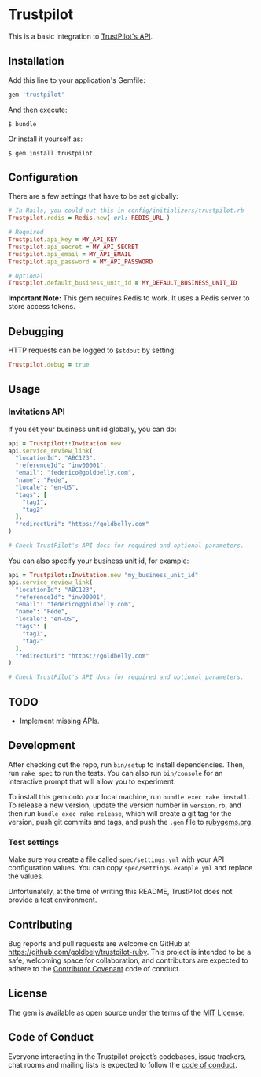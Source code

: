 # Trustpilot

This is a basic integration to [TrustPilot's API](https://developers.trustpilot.com/).

## Installation

Add this line to your application's Gemfile:

```ruby
gem 'trustpilot'
```

And then execute:

    $ bundle

Or install it yourself as:

    $ gem install trustpilot

## Configuration

There are a few settings that have to be set globally:

```ruby
# In Rails, you could put this in config/initializers/trustpilot.rb
Trustpilot.redis = Redis.new( url: REDIS_URL )

# Required
Trustpilot.api_key = MY_API_KEY
Trustpilot.api_secret = MY_API_SECRET
Trustpilot.api_email = MY_API_EMAIL
Trustpilot.api_password = MY_API_PASSWORD

# Optional
Trustpilot.default_business_unit_id = MY_DEFAULT_BUSINESS_UNIT_ID
```

**Important Note:** This gem requires Redis to work. It uses a Redis server to store access tokens.

## Debugging

HTTP requests can be logged to `$stdout` by setting:

```ruby
Trustpilot.debug = true
```

## Usage

### Invitations API

If you set your business unit id globally, you can do:

```ruby
api = Trustpilot::Invitation.new
api.service_review_link(
  "locationId": "ABC123",
  "referenceId": "inv00001",
  "email": "federico@goldbelly.com",
  "name": "Fede",
  "locale": "en-US",
  "tags": [
    "tag1",
    "tag2"
  ],
  "redirectUri": "https://goldbelly.com"
)

# Check TrustPilot's API docs for required and optional parameters.
```

You can also specify your business unit id, for example:

```ruby
api = Trustpilot::Invitation.new "my_business_unit_id"
api.service_review_link(
  "locationId": "ABC123",
  "referenceId": "inv00001",
  "email": "federico@goldbelly.com",
  "name": "Fede",
  "locale": "en-US",
  "tags": [
    "tag1",
    "tag2"
  ],
  "redirectUri": "https://goldbelly.com"
)

# Check TrustPilot's API docs for required and optional parameters.
```

## TODO
- Implement missing APIs.

## Development

After checking out the repo, run `bin/setup` to install dependencies. Then, run `rake spec` to run the tests. You can also run `bin/console` for an interactive prompt that will allow you to experiment.

To install this gem onto your local machine, run `bundle exec rake install`. To release a new version, update the version number in `version.rb`, and then run `bundle exec rake release`, which will create a git tag for the version, push git commits and tags, and push the `.gem` file to [rubygems.org](https://rubygems.org).

### Test settings

Make sure you create a file called `spec/settings.yml` with your API configuration values. You can copy `spec/settings.example.yml` and replace the values.

Unfortunately, at the time of writing this README, TrustPilot does not provide a test environment.

## Contributing

Bug reports and pull requests are welcome on GitHub at https://github.com/goldbely/trustpilot-ruby. This project is intended to be a safe, welcoming space for collaboration, and contributors are expected to adhere to the [Contributor Covenant](http://contributor-covenant.org) code of conduct.

## License

The gem is available as open source under the terms of the [MIT License](https://opensource.org/licenses/MIT).

## Code of Conduct

Everyone interacting in the Trustpilot project’s codebases, issue trackers, chat rooms and mailing lists is expected to follow the [code of conduct](https://github.com/goldbely/trustpilot-ruby/blob/master/CODE_OF_CONDUCT.md).
